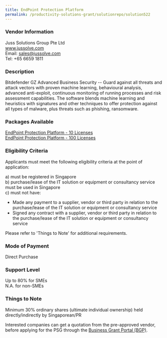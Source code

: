 ```yaml
---
title: EndPoint Protection Platform
permalink: /productivity-solutions-grant/solutionrepo/solution522
---
```


### Vendor Information
Juss Solutions Group Pte Ltd<br>www.jussolve.com<br>Email: sales@jussolve.com<br>Tel: +65 6659 1811

### Description

Bitdefender GZ Advanced Business Security -- Guard against all threats and attack vectors with proven machine learning, behavioural analysis, advanced anti-exploit, continuous monitoring of running processes and risk assessment capabilities. The software blends machine learning and heuristics with signatures and other techniques to offer protection against all types of malware, plus threats such as phishing, ransomware.

### Packages Available

<a href='https://www.gobusiness.gov.sg/images/psg/Juss_Solutions_Group_EndPoint_Protection_Platform_20200097_Annex_3_20200625151212_Part_1.pdf' target='_blank'>EndPoint Protection Platform - 10 Licenses</a><br/>
<a href='https://www.gobusiness.gov.sg/images/psg/Juss_Solutions_Group_EndPoint_Protection_Platform_20200097_Annex_3_20200625151212_Part_4.pdf' target='_blank'>EndPoint Protection Platform - 100 Licenses</a><br/>

### Eligibility Criteria

Applicants must meet the following eligibility criteria at the point of application:

a) must be registered in Singapore <br>
b) purchase/lease of the IT solution or equipment or consultancy service must be used in Singapore <br>
c) must not have:
- Made any payment to a supplier, vendor or third party in relation to the purchase/lease of the IT solution or equipment or consultancy service
- Signed any contract with a supplier, vendor or third party in relation to the purchase/lease of the IT solution or equipment or consultancy service

Please refer to 'Things to Note' for additional requirements.

### Mode of Payment
Direct Purchase

### Support Level
Up to 80% for SMEs <br>
N.A. for non-SMEs

### Things to Note
Minimum 30% ordinary shares (ultimate individual ownership) held directly/indirectly by Singaporean/PR

Interested companies can get a quotation from the pre-approved vendor, before applying for the PSG through the <a target='_blank' href='https://www.businessgrants.gov.sg/'>Business Grant Portal (BGP)</a>.
